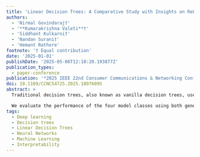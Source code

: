```yaml
---
title: 'Linear Decision Trees: A Comparative Study with Insights on ReLU Neural Networks'
authors:
  - 'Nirmal Govindaraj†'
  - '**Kumarakrishna Valeti**†'
  - 'Siddhant Kulkarni†'
  - 'Nandan Surani†'
  - 'Hemant Rathore'
footnote: '† Equal contribution'
date: '2025-01-01'
publishDate: '2025-05-06T12:10:20.193877Z'
publication_types:
  - paper-conference
publication: '*2025 IEEE 22nd Consumer Communications & Networking Conference (CCNC)*'
doi: 10.1109/CCNC54725.2025.10976095
abstract: >
  Traditional decision trees, also known as vanilla decision trees, use axis-aligned splits and are interpretable. Alternate implementations, known as linear decision trees, use oblique splits to form shorter trees that can improve feature utilisation and performance. In this paper, we compare linear decision trees with vanilla decision trees, random forests, and ReLU neural networks. We theoretically demonstrate that any ReLU neural network can be represented as a linear decision tree in a binary classification setting.

  We evaluate the performance of the four model classes using both generated and real-world datasets and assess the impact of noise, ground truth complexity, and dataset size. Our findings indicate that vanilla decision trees and random forests are well-suited for real-world tabular data, while linear decision trees perform better on datasets with less noise and linear ground truths. In contrast, neural networks excel with both linear and non-linear ground truths in several scenarios. Additionally, we analyse the interpretability of linear decision trees in comparison with vanilla decision trees and also discuss their suitability for interpreting neural networks.
tags:
  - Deep learning
  - Decision trees
  - Linear Decision Trees
  - Neural Networks
  - Machine Learning
  - Interpretability
---
```

